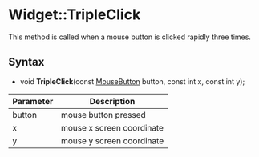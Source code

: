# Widget::TripleClick

This method is called when a mouse button is clicked rapidly three times.

## Syntax

- void **TripleClick**(const [MouseButton](Constants.md#MouseButton) button, const int x, const int y);

| Parameter | Description |
|---|---|
| button | mouse button pressed |
| x | mouse x screen coordinate |
| y | mouse y screen coordinate  |
